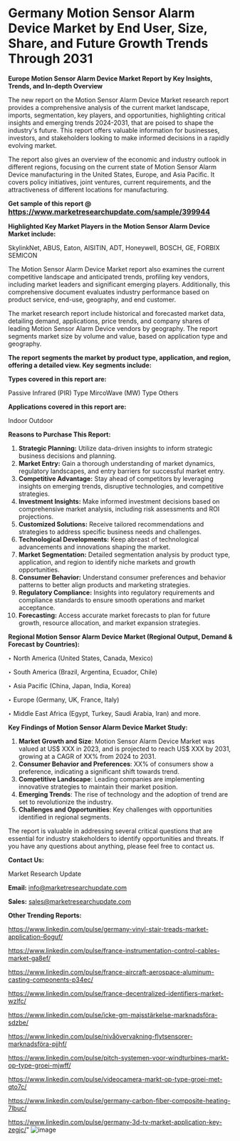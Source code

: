 # Germany Motion Sensor Alarm Device Market by End User, Size, Share, and Future Growth Trends Through 2031

<strong>Europe Motion Sensor Alarm Device Market Report by Key Insights, Trends, and In-depth Overview</strong>

The new report on the Motion Sensor Alarm Device Market research report provides a comprehensive analysis of the current market landscape, imports, segmentation, key players, and opportunities, highlighting critical insights and emerging trends 2024-2031,</strong> that are poised to shape the industry's future. This report offers valuable information for businesses, investors, and stakeholders looking to make informed decisions in a rapidly evolving market.

The report also gives an overview of the economic and industry outlook in different regions, focusing on the current state of Motion Sensor Alarm Device manufacturing in the United States, Europe, and Asia Pacific. It covers policy initiatives, joint ventures, current requirements, and the attractiveness of different locations for manufacturing.

<strong>Get sample of this report @ <a href=https://www.marketresearchupdate.com/sample/399944><font size=3 color=#0000ff>https://www.marketresearchupdate.com/sample/399944</font></a></strong>

<strong>Highlighted Key Market Players in the Motion Sensor Alarm Device Market include:</strong>

SkylinkNet, ABUS, Eaton, AISITIN, ADT, Honeywell, BOSCH, GE, FORBIX SEMICON

The Motion Sensor Alarm Device Market report also examines the current competitive landscape and anticipated trends, profiling key vendors, including market leaders and significant emerging players. Additionally, this comprehensive document evaluates industry performance based on product service, end-use, geography, and end customer.

The market research report include historical and forecasted market data, detailing demand, applications, price trends, and company shares of leading Motion Sensor Alarm Device vendors by geography. The report segments market size by volume and value, based on application type and geography.

<strong>The report segments the market by product type, application, and region, offering a detailed view. Key segments include:</strong>

<strong>Types covered in this report are:</strong>

Passive Infrared (PIR) Type
MircoWave (MW) Type
Others

<strong>Applications covered in this report are:</strong>

Indoor
Outdoor

<strong>Reasons to Purchase This Report:</strong>
<ol>
  <li><strong>Strategic Planning:</strong> Utilize data-driven insights to inform strategic business decisions and planning.</li>
  <li><strong>Market Entry:</strong> Gain a thorough understanding of market dynamics, regulatory landscapes, and entry barriers for successful market entry.</li>
  <li><strong>Competitive Advantage:</strong> Stay ahead of competitors by leveraging insights on emerging trends, disruptive technologies, and competitive strategies.</li>
  <li><strong>Investment Insights:</strong> Make informed investment decisions based on comprehensive market analysis, including risk assessments and ROI projections.</li>
  <li><strong>Customized Solutions:</strong> Receive tailored recommendations and strategies to address specific business needs and challenges.</li>
  <li><strong>Technological Developments:</strong> Keep abreast of technological advancements and innovations shaping the market.</li>
  <li><strong>Market Segmentation:</strong> Detailed segmentation analysis by product type, application, and region to identify niche markets and growth opportunities.</li>
  <li><strong>Consumer Behavior:</strong> Understand consumer preferences and behavior patterns to better align products and marketing strategies.</li>
  <li><strong>Regulatory Compliance:</strong> Insights into regulatory requirements and compliance standards to ensure smooth operations and market acceptance.</li>
  <li><strong>Forecasting:</strong> Access accurate market forecasts to plan for future growth, resource allocation, and market expansion strategies.</li>
</ol>

<strong>Regional Motion Sensor Alarm Device Market (Regional Output, Demand &amp; Forecast by Countries):</strong>

‣ North America (United States, Canada, Mexico)

‣ South America (Brazil, Argentina, Ecuador, Chile)

‣ Asia Pacific (China, Japan, India, Korea)

‣ Europe (Germany, UK, France, Italy)

‣ Middle East Africa (Egypt, Turkey, Saudi Arabia, Iran) and more.

<strong>Key Findings of Motion Sensor Alarm Device Market Study:</strong>
<ol>
  <li><strong>Market Growth and Size</strong>: Motion Sensor Alarm Device Market was valued at US$ XXX in 2023, and is projected to reach US$ XXX by 2031, growing at a CAGR of XX% from 2024 to 2031.</li>
  <li><strong>Consumer Behavior and Preferences</strong>: XX% of consumers show a preference, indicating a significant shift towards trend.</li>
  <li><strong>Competitive Landscape</strong>: Leading companies are implementing innovative strategies to maintain their market position.</li>
  <li><strong>Emerging Trends</strong>: The rise of technology and the adoption of trend are set to revolutionize the industry.</li>
  <li><strong>Challenges and Opportunities</strong>: Key challenges with opportunities identified in regional segments.</li>
</ol>

The report is valuable in addressing several critical questions that are essential for industry stakeholders to identify opportunities and threats. If you have any questions about anything, please feel free to contact us.

<strong>Contact Us:</strong>

Market Research Update

<strong>Email:</strong> info@marketresearchupdate.com

<strong>Sales:</strong> sales@marketresearchupdate.com

<strong>Other Trending Reports:</strong>

<a href=https://www.linkedin.com/pulse/germany-vinyl-stair-treads-market-application-6oguf/>https://www.linkedin.com/pulse/germany-vinyl-stair-treads-market-application-6oguf/</a>

<a href=https://www.linkedin.com/pulse/france-instrumentation-control-cables-market-ga8ef/>https://www.linkedin.com/pulse/france-instrumentation-control-cables-market-ga8ef/</a>

<a href=https://www.linkedin.com/pulse/france-aircraft-aerospace-aluminum-casting-components-p34ec/>https://www.linkedin.com/pulse/france-aircraft-aerospace-aluminum-casting-components-p34ec/</a>

<a href=https://www.linkedin.com/pulse/france-decentralized-identifiers-market-wzlfc/>https://www.linkedin.com/pulse/france-decentralized-identifiers-market-wzlfc/</a>

<a href=https://www.linkedin.com/pulse/icke-gm-majsstärkelse-marknadsföra-sdzbe/>https://www.linkedin.com/pulse/icke-gm-majsstärkelse-marknadsföra-sdzbe/</a>

<a href=https://www.linkedin.com/pulse/nivåövervakning-flytsensorer-marknadsföra-pjjhf/>https://www.linkedin.com/pulse/nivåövervakning-flytsensorer-marknadsföra-pjjhf/</a>

<a href=https://www.linkedin.com/pulse/pitch-systemen-voor-windturbines-markt-op-type-groei-mjwff/>https://www.linkedin.com/pulse/pitch-systemen-voor-windturbines-markt-op-type-groei-mjwff/</a>

<a href=https://www.linkedin.com/pulse/videocamera-markt-op-type-groei-met-qto7c/>https://www.linkedin.com/pulse/videocamera-markt-op-type-groei-met-qto7c/</a>

<a href=https://www.linkedin.com/pulse/germany-carbon-fiber-composite-heating-7lbuc/>https://www.linkedin.com/pulse/germany-carbon-fiber-composite-heating-7lbuc/</a>

<a href=https://www.linkedin.com/pulse/germany-3d-tv-market-application-key-zegjc/>https://www.linkedin.com/pulse/germany-3d-tv-market-application-key-zegjc/</a>"
![image](https://github.com/user-attachments/assets/104a2f4f-a582-47c8-a21d-fa2bed616744)
